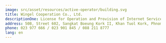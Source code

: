 ```yaml
---
image: src/asset/resources/active-operator/building.svg
title: Wingel Cooperation Co., Ltd.
descriptionOne: License for Operation and Provision of Internet Service
address: 50B, Street 602, Sangkat Boeung Kork II, Khan Tuol Kork, Phnom Penh
phone: 023 977 666 / 023 901 845 / 088 211 8777
lang: en
---
```

